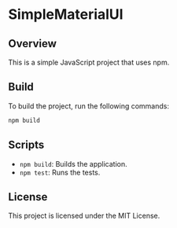 # SimpleMaterialUI

## Overview
This is a simple JavaScript project that uses npm.

## Build
To build the project, run the following commands:

```bash
npm build
```

## Scripts
- `npm build`: Builds the application.
- `npm test`: Runs the tests.

## License
This project is licensed under the MIT License.

